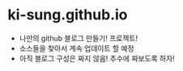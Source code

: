# ki-sung.github.io
- 나만의 github 블로그 만들기! 프로젝트! 
- 소스들을 찾아서 계속 업데이트 할 예정 
- 아직 블로그 구성은 짜지 않음! 추수에 짜보도록 하자!
